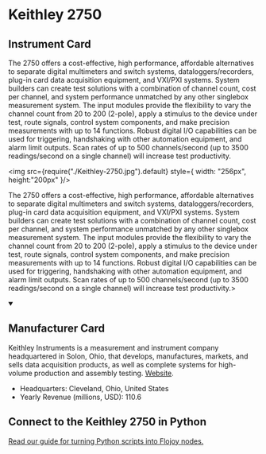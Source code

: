 
# Keithley 2750

## Instrument Card

<div className="flex">

<div>

The 2750 offers a cost-effective, high performance, affordable alternatives to separate digital multimeters and switch systems, dataloggers/recorders, plug-in card data acquisition equipment, and VXI/PXI systems. System builders can create test solutions with a combination of channel count, cost per channel, and system performance unmatched by any other singlebox measurement system. The input modules provide the flexibility to vary the channel count from 20 to 200 (2-pole), apply a stimulus to the device under test, route signals, control system components, and make precision measurements with up to 14 functions. Robust digital I/O capabilities can be used for triggering, handshaking with other automation equipment, and alarm limit outputs. Scan rates of up to 500 channels/second (up to 3500 readings/second on a single channel) will increase test productivity.

</div>

<img src={require("./Keithley-2750.jpg").default} style={ width: "256px", height:"200px" }/>

</div>

The 2750 offers a cost-effective, high performance, affordable alternatives to separate digital multimeters and switch systems, dataloggers/recorders, plug-in card data acquisition equipment, and VXI/PXI systems. System builders can create test solutions with a combination of channel count, cost per channel, and system performance unmatched by any other singlebox measurement system. The input modules provide the flexibility to vary the channel count from 20 to 200 (2-pole), apply a stimulus to the device under test, route signals, control system components, and make precision measurements with up to 14 functions. Robust digital I/O capabilities can be used for triggering, handshaking with other automation equipment, and alarm limit outputs. Scan rates of up to 500 channels/second (up to 3500 readings/second on a single channel) will increase test productivity.>

<details open>
<summary><h2>Manufacturer Card</h2></summary>

Keithley Instruments is a measurement and instrument company headquartered in Solon, Ohio, that develops, manufactures, markets, and sells data acquisition products, as well as complete systems for high-volume production and assembly testing. <a href="https://www.tek.com/en">Website</a>.

<ul>
  <li>Headquarters: Cleveland, Ohio, United States</li>
  <li>Yearly Revenue (millions, USD): 110.6</li>
</ul>
</details>

## Connect to the Keithley 2750 in Python

[Read our guide for turning Python scripts into Flojoy nodes.](https://docs.flojoy.ai/custom-nodes/creating-custom-node/)


